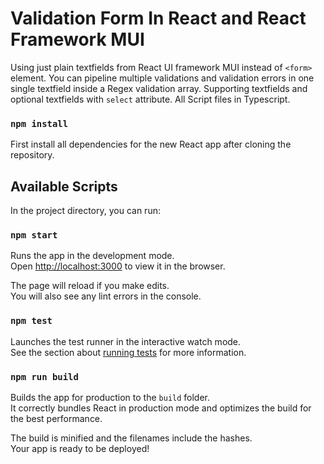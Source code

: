 # Validation Form In React and React Framework MUI

Using just plain textfields from React UI framework MUI instead of `<form>` element.
You can pipeline multiple validations and validation errors in one single textfield inside a Regex validation array.
Supporting textfields and optional textfields with `select` attribute.
All Script files in Typescript.

### `npm install`

First install all dependencies for the new React app after cloning the repository.

## Available Scripts

In the project directory, you can run:

### `npm start`

Runs the app in the development mode.\
Open [http://localhost:3000](http://localhost:3000) to view it in the browser.

The page will reload if you make edits.\
You will also see any lint errors in the console.

### `npm test`

Launches the test runner in the interactive watch mode.\
See the section about [running tests](https://facebook.github.io/create-react-app/docs/running-tests) for more information.

### `npm run build`

Builds the app for production to the `build` folder.\
It correctly bundles React in production mode and optimizes the build for the best performance.

The build is minified and the filenames include the hashes.\
Your app is ready to be deployed!
